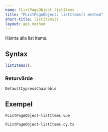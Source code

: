 ```yaml
---
name: FListPageObject.listItems
title: "FListPageObject: listItems() method"
short-title: listItems()
layout: api.method
---
```


Hämta alla list items.

## Syntax

```ts nocompile nolint
listItems();
```

### Returvärde

`DefaultCypressChainable`

## Exempel

```import static
FListPageObject-listItems.vue
```

```import
FListPageObject-listItems.cy.ts
```
